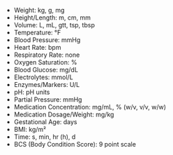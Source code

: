 - Weight: kg, g, mg
- Height/Length: m, cm, mm
- Volume: L, mL, gtt, tsp, tbsp
- Temperature: °F
- Blood Pressure: mmHg
- Heart Rate: bpm
- Respiratory Rate: none
- Oxygen Saturation: %
- Blood Glucose: mg/dL
- Electrolytes: mmol/L
- Enzymes/Markers: U/L
- pH: pH units
- Partial Pressure: mmHg
- Medication Concentration: mg/mL, % (w/v, v/v, w/w)
- Medication Dosage/Weight: mg/kg
- Gestational Age: days
- BMI: kg/m²
- Time: s, min, hr (h), d
- BCS (Body Condition Score): 9 point scale